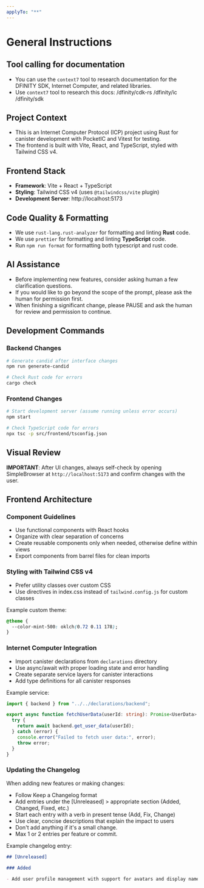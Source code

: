 ```yaml
---
applyTo: "**"
---
```


# General Instructions

## Tool calling for documentation

- You can use the `context7` tool to research documentation for the DFINITY SDK, Internet Computer, and related libraries.
- Use `context7` tool to research this docs:
  /dfinity/cdk-rs
  /dfinity/ic
  /dfinity/sdk

## Project Context

- This is an Internet Computer Protocol (ICP) project using Rust for canister development with PocketIC and Vitest for testing.
- The frontend is built with Vite, React, and TypeScript, styled with Tailwind CSS v4.

## Frontend Stack

- **Framework**: Vite + React + TypeScript
- **Styling**: Tailwind CSS v4 (uses `@tailwindcss/vite` plugin)
- **Development Server**: http://localhost:5173

## Code Quality & Formatting

- We use `rust-lang.rust-analyzer` for formatting and linting **Rust** code.
- We use `prettier` for formatting and linting **TypeScript** code.
- Run `npm run format` for formatting both typescript and rust code.

## AI Assistance

- Before implementing new features, consider asking human a few clarification questions.
- If you would like to go beyond the scope of the prompt, please ask the human for permission first.
- When finishing a significant change, please PAUSE and ask the human for review and permission to continue.

## Development Commands

### Backend Changes

```bash
# Generate candid after interface changes
npm run generate-candid

# Check Rust code for errors
cargo check
```

### Frontend Changes

```bash
# Start development server (assume running unless error occurs)
npm start

# Check TypeScript code for errors
npx tsc -p src/frontend/tsconfig.json
```

## Visual Review

**IMPORTANT**: After UI changes, always self-check by opening SimpleBrowser at `http://localhost:5173` and confirm changes with the user.

## Frontend Architecture

### Component Guidelines

- Use functional components with React hooks
- Organize with clear separation of concerns
- Create reusable components only when needed, otherwise define within views
- Export components from barrel files for clean imports

### Styling with Tailwind CSS v4

- Prefer utility classes over custom CSS
- Use directives in index.css instead of `tailwind.config.js` for custom classes

Example custom theme:

```css
@theme {
  --color-mint-500: oklch(0.72 0.11 178);
}
```

### Internet Computer Integration

- Import canister declarations from `declarations` directory
- Use async/await with proper loading state and error handling
- Create separate service layers for canister interactions
- Add type definitions for all canister responses

Example service:

```typescript
import { backend } from "../../declarations/backend";

export async function fetchUserData(userId: string): Promise<UserData> {
  try {
    return await backend.get_user_data(userId);
  } catch (error) {
    console.error("Failed to fetch user data:", error);
    throw error;
  }
}
```

### Updating the Changelog

When adding new features or making changes:

- Follow Keep a Changelog format
- Add entries under the [Unreleased] > appropriate section (Added, Changed, Fixed, etc.)
- Start each entry with a verb in present tense (Add, Fix, Change)
- Use clear, concise descriptions that explain the impact to users
- Don't add anything if it's a small change.
- Max 1 or 2 entries per feature or commit.

Example changelog entry:

```markdown
## [Unreleased]

### Added

- Add user profile management with support for avatars and display names
```
